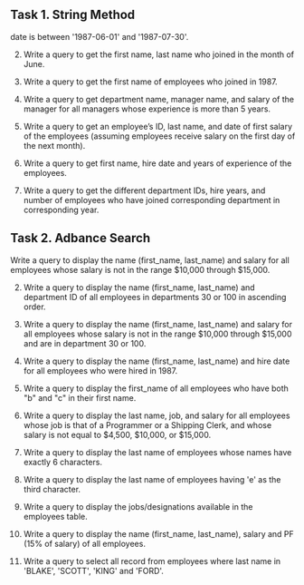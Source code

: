 ## Task 1. String Method
date is between '1987-06-01' and '1987-07-30'.

2. Write a query to get the first name, last name who joined in the month of June.

3. Write a query to get the first name of employees who joined in 1987.

4. Write a query to get department name, manager name, and salary of the manager for all managers whose experience is more than 5 years.

5. Write a query to get an employee’s ID, last name, and date of first salary of the employees (assuming employees receive salary on the first day of the next month).

6. Write a query to get first name, hire date and years of experience of the employees.

7. Write a query to get the different department IDs, hire years, and number of employees who have joined corresponding department in corresponding year.

## Task 2. Adbance Search
Write a query to display the name (first_name, last_name) and salary for all employees whose salary is not in the range $10,000 through $15,000.

2. Write a query to display the name (first_name, last_name) and department ID of all employees in departments 30 or 100 in ascending order.

3. Write a query to display the name (first_name, last_name) and salary for all employees whose salary is not in the range $10,000 through $15,000 and are in department 30 or 100.

4. Write a query to display the name (first_name, last_name) and hire date for all employees who were hired in 1987.

5. Write a query to display the first_name of all employees who have both "b" and "c" in their first name.

6. Write a query to display the last name, job, and salary for all employees whose job is that of a Programmer or a Shipping Clerk, and whose salary is not equal to $4,500, $10,000, or $15,000.

7. Write a query to display the last name of employees whose names have exactly 6 characters.

8. Write a query to display the last name of employees having 'e' as the third character.

9. Write a query to display the jobs/designations available in the employees table.

10. Write a query to display the name (first_name, last_name), salary and PF (15% of salary) of all employees.

11. Write a query to select all record from employees where last name in 'BLAKE', 'SCOTT', 'KING' and 'FORD'.